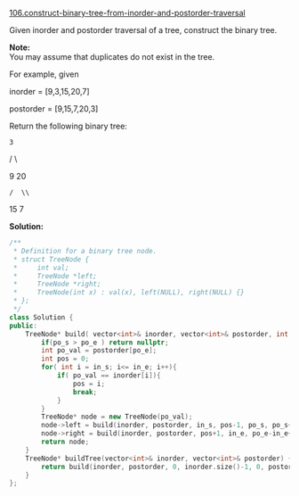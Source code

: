 [106.construct-binary-tree-from-inorder-and-postorder-traversal](https://leetcode.com/problems/construct-binary-tree-from-inorder-and-postorder-traversal/)  

Given inorder and postorder traversal of a tree, construct the binary tree.

**Note:**  
You may assume that duplicates do not exist in the tree.

For example, given

  
inorder = \[9,3,15,20,7\]
  
postorder = \[9,15,7,20,3\]

Return the following binary tree:

  
    3
  
   / \\
  
  9  20
  
    /  \\
  
   15   7  



**Solution:**  

```cpp
/**
 * Definition for a binary tree node.
 * struct TreeNode {
 *     int val;
 *     TreeNode *left;
 *     TreeNode *right;
 *     TreeNode(int x) : val(x), left(NULL), right(NULL) {}
 * };
 */
class Solution {
public:
    TreeNode* build( vector<int>& inorder, vector<int>& postorder, int in_s, int in_e, int po_s, int po_e ){
        if(po_s > po_e ) return nullptr;
        int po_val = postorder[po_e];
        int pos = 0;
        for( int i = in_s; i<= in_e; i++){
            if( po_val == inorder[i]){
                pos = i;
                break;
            }
        }
        TreeNode* node = new TreeNode(po_val);
        node->left = build(inorder, postorder, in_s, pos-1, po_s, po_s+pos-in_s-1);
        node->right = build(inorder, postorder, pos+1, in_e, po_e-in_e+pos, po_e-1);
        return node;
    }
    TreeNode* buildTree(vector<int>& inorder, vector<int>& postorder) {
        return build(inorder, postorder, 0, inorder.size()-1, 0, postorder.size()-1);
    }
};
```
      